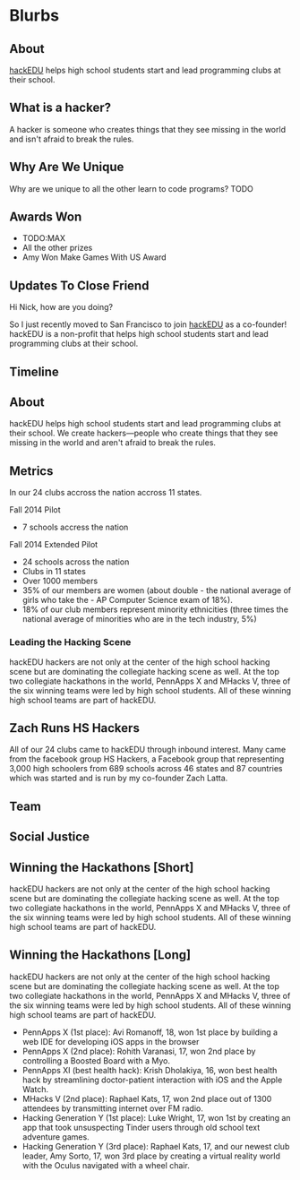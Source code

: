 # Blurbs


## About

[hackEDU](http://hackedu.us) helps high school students start and lead programming clubs at their school.

## What is a hacker?

A hacker is someone who creates things that they see missing in the world and isn't afraid to break the rules.

## Why Are We Unique

Why are we unique to all the other learn to code programs?
TODO


## Awards Won

- TODO:MAX
- All the other prizes
- Amy Won Make Games With US Award

## Updates To Close Friend

Hi Nick, how are you doing?

So I just recently moved to San Francisco to join [hackEDU](https://hackedu.us) as a co-founder! hackEDU is a non-profit that helps high school students start and lead programming clubs at their school.


## Timeline

## About

hackEDU helps high school students start and lead programming clubs at their school. We create hackers—people who create things that they see missing in the world and aren't afraid to break the rules.


## Metrics

In our 24 clubs accross the nation accross 11 states.

Fall 2014 Pilot

- 7 schools accress the nation

Fall 2014 Extended Pilot

- 24 schools across the nation 
- Clubs in 11 states
- Over 1000 members
- 35% of our members are women (about double - the national average of girls who take the - AP Computer Science exam of 18%).
- 18% of our club members represent minority ethnicities (three times the national average of minorities who are in the tech industry, 5%)

### Leading the Hacking Scene

hackEDU hackers are not only at the center of the high school hacking scene but are dominating the collegiate hacking scene as well. At the top two collegiate hackathons in the world, PennApps X and MHacks V, three of the six winning teams were led by high school students. All of these winning high school teams are part of hackEDU.



## Zach Runs HS Hackers

All of our 24 clubs came to hackEDU through inbound interest. Many came from the facebook group HS Hackers, a Facebook group  that representing 3,000 high schoolers from 689 schools across 46 states and 87 countries which was started and is run by my co-founder Zach Latta.


## Team

## Social Justice

## Winning the Hackathons [Short]

hackEDU hackers are not only at the center of the high school hacking scene but are dominating the collegiate hacking scene as well. At the top two collegiate hackathons in the world, PennApps X and MHacks V, three of the six winning teams were led by high school students. All of these winning high school teams are part of hackEDU.

## Winning the Hackathons [Long]

hackEDU hackers are not only at the center of the high school hacking scene but are dominating the collegiate hacking scene as well. At the top two collegiate hackathons in the world, PennApps X and MHacks V, three of the six winning teams were led by high school students. All of these winning high school teams are part of hackEDU.


- PennApps X (1st place): Avi Romanoff, 18, won 1st place by building a web IDE for developing iOS apps in the browser
- PennApps X (2nd place): Rohith Varanasi, 17, won 2nd place by controlling a Boosted Board with a Myo.
- PennApps XI (best health hack): Krish Dholakiya, 16, won best health hack by streamlining doctor-patient interaction with iOS and the Apple Watch.
- MHacks V (2nd place): Raphael Kats, 17, won 2nd place out of 1300 attendees by transmitting internet over FM radio.
- Hacking Generation Y (1st place): Luke Wright, 17, won 1st by creating an app that took unsuspecting Tinder users through old school text adventure games.
- Hacking Generation Y (3rd place): Raphael Kats, 17, and our newest club leader, Amy Sorto, 17, won 3rd place by creating a virtual reality world with the Oculus navigated with a wheel chair.

